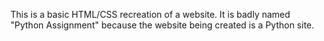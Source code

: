 This is a basic HTML/CSS recreation of a website. It is badly named "Python Assignment" because the website being created is a Python site.

